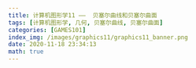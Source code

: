 ```yaml
---
title: 计算机图形学11 ——  贝塞尔曲线和贝塞尔曲面
tags: [计算机图形学, 几何, 贝塞尔曲线, 贝塞尔曲面]
categories: [GAMES101]
index_img: /images/graphics11/graphics11_banner.png
date: 2020-11-18 23:34:13
math: true
---
```

